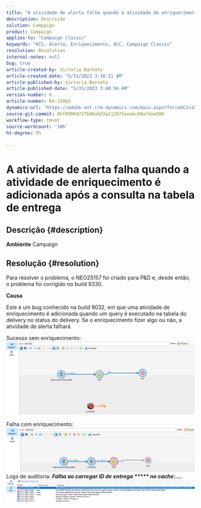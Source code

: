```yaml
---
title: "A atividade de alerta falha quando a atividade de enriquecimento é adicionada após a consulta na tabela de entrega"
description: Descrição
solution: Campaign
product: Campaign
applies-to: "Campaign Classic"
keywords: "KCS, Alerta, Enriquecimento, ACC, Campaign Classic"
resolution: Resolution
internal-notes: null
bug: true
article-created-by: Victoria Barnato
article-created-date: "5/31/2023 3:38:21 AM"
article-published-by: Victoria Barnato
article-published-date: "5/31/2023 3:40:56 AM"
version-number: 6
article-number: KA-15983
dynamics-url: "https://adobe-ent.crm.dynamics.com/main.aspx?forceUCI=1&pagetype=entityrecord&etn=knowledgearticle&id=409b9291-64ff-ed11-8f6e-6045bd006149"
source-git-commit: 8bf89864727b86a5d3a112075eeabc68afdaa580
workflow-type: tm+mt
source-wordcount: '106'
ht-degree: 5%

---
```


# A atividade de alerta falha quando a atividade de enriquecimento é adicionada após a consulta na tabela de entrega

## Descrição {#description}

<b>Ambiente</b>
Campaign


## Resolução {#resolution}


Para resolver o problema, o NEO25157 foi criado para P&amp;D e, desde então, o problema foi corrigido no build 9330.

<b>Causa</b>


Este é um bug conhecido na build 9032, em que uma atividade de enriquecimento é adicionada quando um query<b> </b>é executado na tabela do delivery no status do delivery. Se o enriquecimento fizer algo ou não, a atividade de alerta falhará

Sucesso sem enriquecimento:
![](assets/ab975c07-d043-ed11-bba2-0022480868ff.png)

Falha com enriquecimento:
![](assets/ad975c07-d043-ed11-bba2-0022480868ff.png)
Logs de auditoria: <b>*Falha ao carregar ID de entrega \*\*\*\*\* no cache:....</b>*
![](assets/ac975c07-d043-ed11-bba2-0022480868ff.png)
